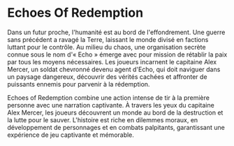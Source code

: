 # Echoes Of Redemption

Dans un futur proche, l'humanité est au bord de l'effondrement. Une guerre sans précédent a ravagé la Terre, laissant le monde divisé en factions luttant pour le contrôle. Au milieu du chaos, une organisation secrète connue sous le nom d'« Echo » émerge avec pour mission de rétablir la paix par tous les moyens nécessaires. Les joueurs incarnent le capitaine Alex Mercer, un soldat chevronné devenu agent d'Echo, qui doit naviguer dans un paysage dangereux, découvrir des vérités cachées et affronter de puissants ennemis pour parvenir à la rédemption.

Echoes of Redemption combine une action intense de tir à la première personne avec une narration captivante. À travers les yeux du capitaine Alex Mercer, les joueurs découvrent un monde au bord de la destruction et la lutte pour le sauver. L'histoire est riche en dilemmes moraux, en développement de personnages et en combats palpitants, garantissant une expérience de jeu captivante et mémorable.
